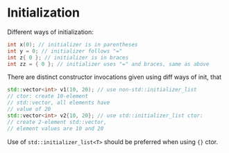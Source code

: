 # Initialization

Different ways of initialization:
```cpp
int x(0); // initializer is in parentheses
int y = 0; // initializer follows "="
int z{ 0 }; // initializer is in braces
int zz = { 0 }; // initializer uses "=" and braces, same as above
```

There are distinct constructor invocations given using diff ways of init, that
```cpp
std::vector<int> v1(10, 20); // use non-std::initializer_list
// ctor: create 10-element
// std::vector, all elements have
// value of 20
std::vector<int> v2{10, 20}; // use std::initializer_list ctor:
// create 2-element std::vector,
// element values are 10 and 20
```

Use of `std::initializer_list<T>` should be preferred when using `{}` ctor.